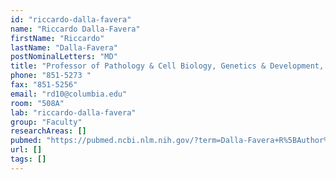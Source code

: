 ```yaml
---
id: "riccardo-dalla-favera"
name: "Riccardo Dalla-Favera"
firstName: "Riccardo"
lastName: "Dalla-Favera"
postNominalLetters: "MD"
title: "Professor of Pathology & Cell Biology, Genetics & Development, Microbiology & Immunology"
phone: "851-5273 "
fax: "851-5256"
email: "rd10@columbia.edu"
room: "508A"
lab: "riccardo-dalla-favera"
group: "Faculty"
researchAreas: []
pubmed: "https://pubmed.ncbi.nlm.nih.gov/?term=Dalla-Favera+R%5BAuthor%5D"
url: []
tags: []
---
```

